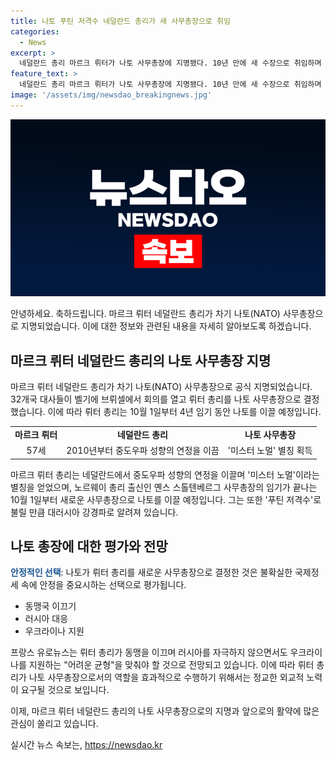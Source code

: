 ```yaml
---
title: 나토 푸틴 저격수 네덜란드 총리가 새 사무총장으로 취임
categories:
  - News
excerpt: >
  네덜란드 총리 마르크 뤼터가 나토 사무총장에 지명됐다. 10년 만에 새 수장으로 취임하며 미 대선과 우크라이나전쟁 등 불확실한 국제정세 속에 안정을 택한 것으로 평가된다. 중도우파 성향으로 미스터 노멀이라 불리며, 동맹국을 이끌며 러시아를 자극하지 않으면서도 우크라이나를 지원하는 어려운 균형을 맞춰야 할 것으로 전망된다.
feature_text: >
  네덜란드 총리 마르크 뤼터가 나토 사무총장에 지명됐다. 10년 만에 새 수장으로 취임하며 미 대선과 우크라이나전쟁 등 불확실한 국제정세 속에 안정을 택한 것으로 평가된다. 중도우파 성향으로 미스터 노멀이라 불리며, 동맹국을 이끌며 러시아를 자극하지 않으면서도 우크라이나를 지원하는 어려운 균형을 맞춰야 할 것으로 전망된다.
image: '/assets/img/newsdao_breakingnews.jpg'
---
```


<p><img src="/assets/img/newsdao_breakingnews.jpg" alt="implanttips 속보" /></p>

<p>안녕하세요. 축하드립니다. 마르크 뤼터 네덜란드 총리가 차기 나토(NATO) 사무총장으로 지명되었습니다. 이에 대한 정보와 관련된 내용을 자세히 알아보도록 하겠습니다.</p>

<h2 data-ke-size="size26">마르크 뤼터 네덜란드 총리의 나토 사무총장 지명</h2>

<p data-ke-size="size16">마르크 뤼터 네덜란드 총리가 차기 나토(NATO) 사무총장으로 공식 지명되었습니다. 32개국 대사들이 벨기에 브뤼셀에서 회의를 열고 뤼터 총리를 나토 사무총장으로 결정했습니다. 이에 따라 뤼터 총리는 10월 1일부터 4년 임기 동안 나토를 이끌 예정입니다.</p>

<table>
  <tr>
    <td style="text-align: center; height: 17px;"><b>마르크 뤼터</b></td>
    <td style="text-align: center; height: 17px;"><b>네덜란드 총리</b></td>
    <td style="text-align: center; height: 17px;"><b>나토 사무총장</b></td>
  </tr>
  <tr>
    <td style="text-align: center;">57세</td>
    <td style="text-align: center;">2010년부터 중도우파 성향의 연정을 이끔</td>
    <td style="text-align: center;">'미스터 노멀' 별칭 획득</td>
  </tr>
</table>

<p data-ke-size="size16">마르크 뤼터 총리는 네덜란드에서 중도우파 성향의 연정을 이끌며 '미스터 노멀'이라는 별칭을 얻었으며, 노르웨이 총리 출신인 옌스 스톨텐베르그 사무총장의 임기가 끝나는 10월 1일부터 새로운 사무총장으로 나토를 이끌 예정입니다. 그는 또한 '푸틴 저격수'로 불릴 만큼 대러시아 강경파로 알려져 있습니다.</p>

<h2 data-ke-size="size26">나토 총장에 대한 평가와 전망</h2>

<p data-ke-size="size16"><b><span style="color: #1a5490;">안정적인 선택</span></b>: 나토가 뤼터 총리를 새로운 사무총장으로 결정한 것은 불확실한 국제정세 속에 안정을 중요시하는 선택으로 평가됩니다.</p>

<ul>
  <li>동맹국 이끄기</li>
  <li>러시아 대응</li>
  <li>우크라이나 지원</li>
</ul>

<p data-ke-size="size16">프랑스 유로뉴스는 뤼터 총리가 동맹을 이끄며 러시아를 자극하지 않으면서도 우크라이나를 지원하는 "어려운 균형"을 맞춰야 할 것으로 전망되고 있습니다. 이에 따라 뤼터 총리가 나토 사무총장으로서의 역할을 효과적으로 수행하기 위해서는 정교한 외교적 노력이 요구될 것으로 보입니다.</p>

<p>이제, 마르크 뤼터 네덜란드 총리의 나토 사무총장으로의 지명과 앞으로의 활약에 많은 관심이 쏠리고 있습니다.</p>
실시간 뉴스 속보는, <a href="https://newsdao.kr" rel="dofollow">https://newsdao.kr</a>


